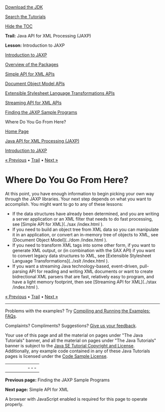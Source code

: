 [Download
the JDK](http://java.sun.com/javase/6/download.jsp)
  
[Search the
Tutorials](../../search.html)
  
[Hide the TOC](javascript:toggleLeft())

**Trail:** Java API for XML Processing (JAXP)
  
**Lesson:** Introduction to JAXP

[Introduction to JAXP](index.html)

[Overview of the Packages](package.html)

[Simple API for XML APIs](simple.html)

[Document Object Model APIs](dom.html)

[Extensible Stylesheet Language Transformations APIs](extensible.html)

[Streaming API for XML APIs](streaming.html)

[Finding the JAXP Sample Programs](sample.html)

Where Do You Go From Here?

[Home Page](../../index.html)
>
[Java API for XML Processing (JAXP)](../index.html)
>
[Introduction to JAXP](index.html)

[« Previous](sample.html) • [Trail](../TOC.html) • [Next »](../sax/index.html)

# Where Do You Go From Here?

At this point, you have enough information to begin picking your own way
through the JAXP libraries. Your next step depends on what you want
to accomplish. You might want to go to any of these lessons:

* If the data structures have already been determined, and you are writing a server application or an XML filter that needs to do fast processing, see
  [Simple API for XML](../sax
  /index.html
  ).
* If you need to build an object tree from XML data so you can manipulate it in an application, or convert an in-memory tree of objects to XML, see
  [Document Object Model](../dom
  /index.html
  ).
* If you need to transform XML tags into some other form, if you want to generate XML output, or (in combination with the SAX API) if you want to convert legacy data structures to XML, see
  [Extensible Stylesheet Language Transformations](../xslt
  /index.html
  ).
* If you want a streaming Java technology-based, event-driven, pull-parsing API for reading and writing XML documents or want to create bidrectional XML parsers that are fast, relatively easy to program, and have a light memory footprint, then see
  [Streaming API for XML](../stax
  /index.html
  ).

[« Previous](sample.html)
•
[Trail](../TOC.html)
•
[Next »](../sax/index.html)

---

Problems with the examples? Try [Compiling and Running
the Examples: FAQs](../../information/run-examples.html).
  
Complaints? Compliments? Suggestions? [Give
us your feedback](http://download.oracle.com/javase/feedback.html).

Your use of this page and all the material on pages under "The Java Tutorials" banner,
and all the material on pages under "The Java Tutorials" banner is subject to the [Java SE Tutorial Copyright
and License](../../information/license.html).
Additionally, any example code contained in any of these Java
Tutorials pages is licensed under the
[Code
Sample License](http://developers.sun.com/license/berkeley_license.html).

|  |  |  |  |  |
| --- | --- | --- | --- | --- |
| |  |  | | --- | --- | | duke image | Oracle logo | | [About Oracle](http://www.oracle.com/us/corporate/index.html) | [Oracle Technology Network](http://www.oracle.com/technology/index.html) | [Terms of Service](https://www.samplecode.oracle.com/servlets/CompulsoryClickThrough?type=TermsOfService) | Copyright © 1995, 2011 Oracle and/or its affiliates. All rights reserved. |

**Previous page:** Finding the JAXP Sample Programs
  
**Next page:** Simple API for XML




A browser with JavaScript enabled is required for this page to operate properly.